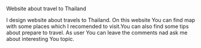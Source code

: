 Website about travel to Thailand

I design website about travels to Thailand. On this website You can find map with some places which I recomended to visit.You can also find some tips about prepare to travel. As user You can leave the comments nad ask me about interesting You topic.
